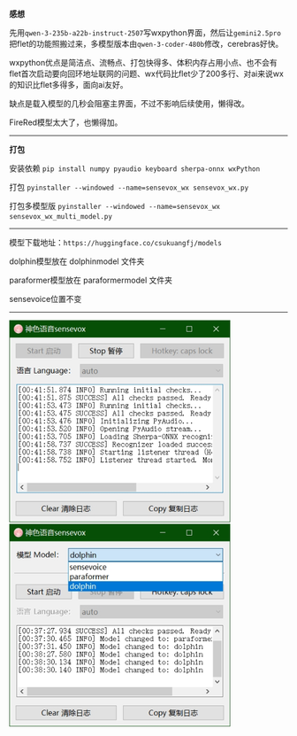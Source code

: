 **感想**

先用`qwen-3-235b-a22b-instruct-2507`写wxpython界面，然后让`gemini2.5pro`把flet的功能照搬过来，多模型版本由`qwen-3-coder-480b`修改，cerebras好快。

wxpython优点是简洁点、流畅点、打包快得多、体积内存占用小点、也不会有flet首次启动要向回环地址联网的问题、wx代码比flet少了200多行、对ai来说wx的知识比flet多得多，面向ai友好。

缺点是载入模型的几秒会阻塞主界面，不过不影响后续使用，懒得改。

FireRed模型太大了，也懒得加。

***	
**打包**

安装依赖 `pip install numpy pyaudio keyboard sherpa-onnx wxPython`

打包 `pyinstaller --windowed --name=sensevox_wx sensevox_wx.py`

打包多模型版 `pyinstaller --windowed --name=sensevox_wx sensevox_wx_multi_model.py`
***	
模型下载地址：`https://huggingface.co/csukuangfj/models`

dolphin模型放在 dolphinmodel 文件夹

paraformer模型放在 paraformermodel 文件夹

sensevoice位置不变
***	
<img src="./sensevox_wx.jpg" alt="SenseVox 微信图片" width="400" />

<img src="./sensevox_wx_multi_model.jpg" alt="SenseVox 微信图片" width="400" />
